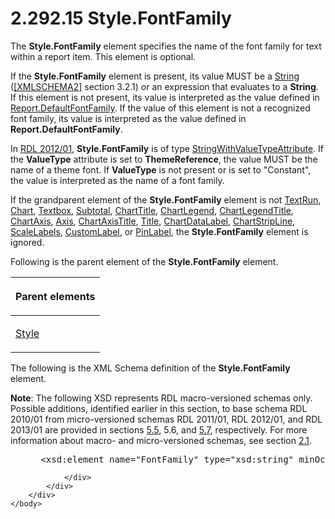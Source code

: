 <html dir="LTR" xmlns:mshelp="http://msdn.microsoft.com/mshelp" xmlns:ddue="http://ddue.schemas.microsoft.com/authoring/2003/5" xmlns:xlink="http://www.w3.org/1999/xlink" xmlns:tool="http://www.microsoft.com/tooltip">
    <head>
        <meta http-equiv="Content-Type" content="text/html; CHARSET=utf-8"></meta>
        <meta name="save" content="history"></meta>
        <title>2.292.15 Style.FontFamily</title>
        <xml>
            <mshelp:toctitle title="2.292.15 Style.FontFamily"></mshelp:toctitle>
            <mshelp:rltitle title="[MS-RDL]: Style.FontFamily"></mshelp:rltitle>
            <mshelp:keyword index="A" term="f1948fe1-2937-443a-8088-62a367c155c4"></mshelp:keyword>
            <mshelp:attr name="DCSext.ContentType" value="open specification"></mshelp:attr>
            <mshelp:attr name="AssetID" value="f1948fe1-2937-443a-8088-62a367c155c4"></mshelp:attr>
            <mshelp:attr name="TopicType" value="kbRef"></mshelp:attr>
            <mshelp:attr name="DCSext.Title" value="[MS-RDL]: Style.FontFamily" />
        </xml>
    </head>
    <body>
        <div id="header">
            <h1 class="heading">2.292.15 Style.FontFamily</h1>
        </div>
        <div id="mainSection">
            <div id="mainBody">
                <div id="allHistory" class="saveHistory"></div>
                <div id="sectionSection0" class="section" name="collapseableSection">
                    

<p>The <b>Style.FontFamily</b> element specifies the name of
the font family for text within a report item. This element is optional.</p>

<p>If the <b>Style.FontFamily</b> element is present, its value
MUST be a <a href="1ed81ef3-a683-45e3-aaad-bd2bbe71bc3d.htm">String</a> (<a href="https://go.microsoft.com/fwlink/?LinkId=90610">[XMLSCHEMA2]</a> section
3.2.1) or an expression that evaluates to a <b>String</b>. If this element is
not present, its value is interpreted as the value defined in <a href="691c71de-b19d-4eeb-a5cb-a2b0c0eca8b5.htm">Report.DefaultFontFamily</a>.
If the value of this element is not a recognized font family, its value is
interpreted as the value defined in <b>Report.DefaultFontFamily</b>.</p>

<p>In <a href="f165fb82-3c5a-4369-961c-128de233638c.htm">RDL 2012/01</a>,
<b>Style.FontFamily</b> is of type <a href="6f331cb4-87a7-419d-bb8d-6e5142cb06a0.htm">StringWithValueTypeAttribute</a><span><span>. I</span></span>f the <b>ValueType</b>
attribute is set to <b>ThemeReference</b>, the value MUST be the name of a
theme font. If <b>ValueType</b> is not present or is set to
&quot;Constant&quot;, the value is interpreted as the name of a font family.</p>

<p>If the grandparent element of the <b>Style.FontFamily</b>
element is not <a href="90623d67-443b-4480-9869-e03277a6223a.htm">TextRun</a>,
<a href="b0ab5524-7eb2-47a7-a4d3-230f5c8c5526.htm">Chart</a>, <a href="469d0032-b5ec-43d9-ab36-d3a88b9cc1f6.htm">Textbox</a>, <a href="44172a0a-a53f-423e-be81-08352a109961.htm">Subtotal</a>, <a href="67fc30a5-9c4a-4eaa-aec9-b2f734b240f5.htm">ChartTitle</a>, <a href="68a0757c-8f1a-42b9-9473-ccedd40029fb.htm">ChartLegend</a>, <a href="f52c13d7-bd88-459b-aa48-9a5201c14004.htm">ChartLegendTitle</a>, <a href="0c19f1cb-ef68-4c28-a2d0-8601b7fd0f32.htm">ChartAxis</a>, <a href="2bfb943e-7cfe-41c1-baa4-5739a99a341b.htm">Axis</a>, <a href="8fde02ea-8499-4f99-a339-840397fd79fc.htm">ChartAxisTitle</a>, <a href="ad26c51e-d1ae-4ab1-9324-7bec1efc2ada.htm">Title</a>, <a href="cb4e56a8-c079-4788-a576-cec2510f5b96.htm">ChartDataLabel</a>, <a href="4b96c12c-5a8d-4335-b76c-da86e7328c63.htm">ChartStripLine</a>, <a href="7e678f86-f918-4069-822a-f1324ab0b043.htm">ScaleLabels</a>, <a href="519139e8-6188-4286-b148-dfd76a0a6be4.htm">CustomLabel</a>, or <a href="8a95fbbe-67d8-418f-8b2c-dc7fb18fdf6b.htm">PinLabel</a>, the <b>Style.FontFamily</b>
element is ignored.</p>

<p>Following is the parent element of the <b>Style.FontFamily</b>
element.</p>

<table>
 <thead>
  <tr>
   <th>
   <p>Parent elements</p>
   </th>
  </tr>
 </thead>
 <tr>
  <td>
  <p><a href="ea446209-9c6a-46ce-b472-fae8b8350b37.htm">Style</a></p>
  </td>
 </tr>
</table>

<p>The following is the XML Schema definition of the <b>Style.FontFamily</b>
element.</p>

<p><b>Note</b>: The following XSD represents RDL
macro-versioned schemas only. Possible additions, identified earlier in this
section, to base schema RDL 2010/01 from micro-versioned schemas RDL 2011/01,
RDL 2012/01, and RDL 2013/01 are provided in sections <a href="bf2bab1a-b608-4bcc-b718-1cc1baa9579c.htm">5.5</a>, 5.6, and <a href="c5c219b8-4b13-4c49-9c86-6a07aab39823.htm">5.7</a>, respectively. For
more information about macro- and micro-versioned schemas, see section <a href="ae14822f-9553-45f1-bacc-c0a1cbb484fb.htm">2.1</a>.</p>

<dl>
<dd>
<div><pre> &lt;xsd:element name=&quot;FontFamily&quot; type=&quot;xsd:string&quot; minOccurs=&quot;0&quot; /&gt;
</pre></div>
</dd></dl>


                </div>
            </div>
        </div>
    </body>
</html>